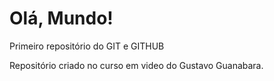 # Olá, Mundo!
Primeiro repositório do GIT e GITHUB

Repositório criado no curso em video do Gustavo Guanabara.
